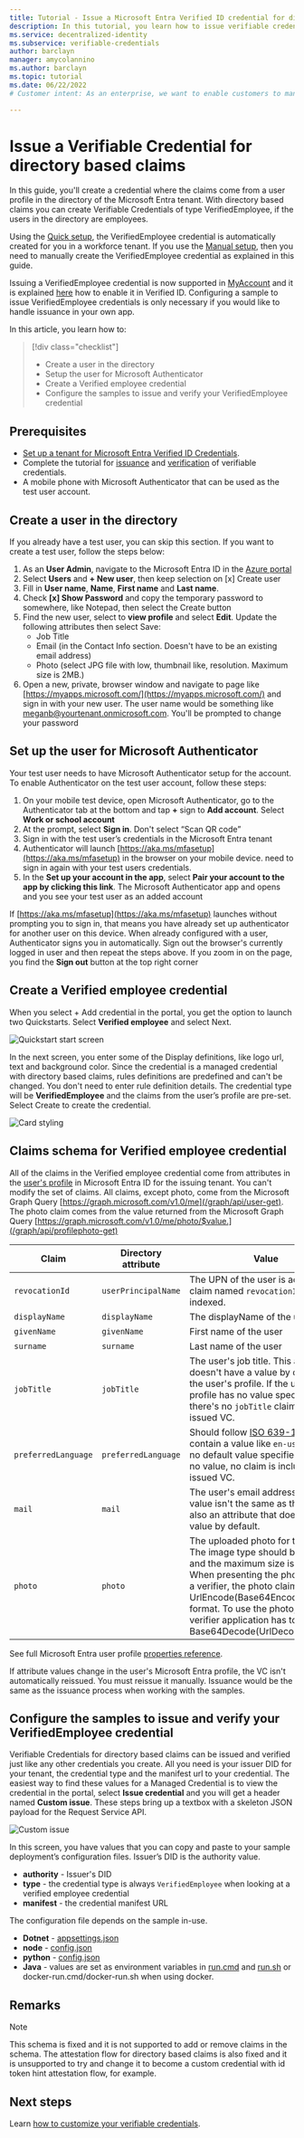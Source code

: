 ```yaml
---
title: Tutorial - Issue a Microsoft Entra Verified ID credential for directory based claims 
description: In this tutorial, you learn how to issue verifiable credentials, from directory based claims, by using a sample app.
ms.service: decentralized-identity
ms.subservice: verifiable-credentials
author: barclayn
manager: amycolannino
ms.author: barclayn
ms.topic: tutorial
ms.date: 06/22/2022
# Customer intent: As an enterprise, we want to enable customers to manage information about themselves by using verifiable credentials.

---
```



# Issue a Verifiable Credential for directory based claims 

  
In this guide, you'll create a credential where the claims come from a user profile in the directory of the Microsoft Entra tenant. With directory based claims you can create Verifiable Credentials of type VerifiedEmployee, if the users in the directory are employees.

Using the [Quick setup](verifiable-credentials-configure-tenant-quick.md), the VerifiedEmployee credential is automatically created for you in a workforce tenant. If you use the [Manual setup](verifiable-credentials-configure-tenant.md), then you need to manually create the VerifiedEmployee credential as explained in this guide.

Issuing a VerifiedEmployee credential is now supported in [MyAccount](https://myaccount.microsoft.com) and it is explained [here](verifiable-credentials-configure-tenant-quick.md#myaccount-available-now-to-simplify-issuance-of-workplace-credentials) how to enable it in Verified ID. Configuring a sample to issue VerifiedEmployee credentials is only necessary if you would like to handle issuance in your own app. 

In this article, you learn how to:

> [!div class="checklist"]
>
> - Create a user in the directory
> - Setup the user for Microsoft Authenticator
> - Create a Verified employee credential
> - Configure the samples to issue and verify your VerifiedEmployee credential


## Prerequisites

- [Set up a tenant for Microsoft Entra Verified ID Credentials](verifiable-credentials-configure-tenant.md).
- Complete the tutorial for [issuance](verifiable-credentials-configure-issuer.md) and [verification](verifiable-credentials-configure-verifier.md) of verifiable credentials.
- A mobile phone with Microsoft Authenticator that can be used as the test user account.

## Create a user in the directory

If you already have a test user, you can skip this section. If you want to create a test user, follow the steps below:

1. As an **User Admin**, navigate to the Microsoft Entra ID in the [Azure portal](https://portal.azure.com/#view/Microsoft_AAD_IAM/UsersManagementMenuBlade/~/MsGraphUsers)
1. Select **Users** and **+ New user**, then keep selection on [x] Create user
1. Fill in **User name**, **Name**, **First name** and **Last name**. 
1. Check **[x] Show Password** and copy the temporary password to somewhere, like Notepad, then select the Create button
1. Find the new user, select to **view profile** and select **Edit**. Update the following attributes then select Save:
    - Job Title
    - Email (in the Contact Info section. Doesn't have to be an existing email address) 
    - Photo (select JPG file with low, thumbnail like, resolution. Maximum size is 2MB.)
1. Open a new, private, browser window and navigate to page like [https://myapps.microsoft.com/](https://myapps.microsoft.com/) and sign in with your new user. The user name would be something like meganb@yourtenant.onmicrosoft.com. You'll be prompted to change your password

## Set up the user for Microsoft Authenticator

Your test user needs to have Microsoft Authenticator setup for the account. To enable Authenticator on the test user account, follow these steps:

1. On your mobile test device, open Microsoft Authenticator, go to the Authenticator tab at the bottom and tap **+**  sign to **Add account**. Select **Work or school account** 
1. At the prompt, select **Sign in**. Don't select “Scan QR code”
1. Sign in with the test user’s credentials in the Microsoft Entra tenant
1. Authenticator will launch [https://aka.ms/mfasetup](https://aka.ms/mfasetup) in the browser on your mobile device.   need to sign in again with your test users credentials.
1. In the **Set up your account in the app**, select **Pair your account to the app by clicking this link**. The Microsoft Authenticator app and opens and you see your test user as an added account

If [https://aka.ms/mfasetup](https://aka.ms/mfasetup) launches without prompting you to sign in, that means you have already set up authenticator for another user on this device. When already configured with a user, Authenticator signs you in automatically. Sign out the browser's currently logged in user and then repeat the steps above. If you zoom in on the page, you find the **Sign out** button at the top right corner

## Create a Verified employee credential

When you select + Add credential in the portal, you get the option to launch two Quickstarts. Select **Verified employee** and select Next. 

![Quickstart start screen](media/how-to-use-quickstart-verifiedemployee/verifiable-credentials-configure-verifiedemployee-quickstart.png)

In the next screen, you enter some of the Display definitions, like logo url, text and background color. Since the credential is a managed credential with directory based claims, rules definitions are predefined and can't be changed. You don't need to enter rule definition details. The credential type will be **VerifiedEmployee** and the claims from the user’s profile are pre-set. Select Create to create the credential.

![Card styling](media/how-to-use-quickstart-verifiedemployee/verifiable-credentials-configure-verifiedemployee-styling.png)

## Claims schema for Verified employee credential

All of the claims in the Verified employee credential come from attributes in the [user's profile](/graph/api/resources/user) in Microsoft Entra ID for the issuing tenant. You can't modify the set of claims. All claims, except photo, come from the Microsoft Graph Query [https://graph.microsoft.com/v1.0/me](/graph/api/user-get). The photo claim comes from the value returned from the Microsoft Graph Query [https://graph.microsoft.com/v1.0/me/photo/$value.](/graph/api/profilephoto-get)

| Claim | Directory attribute | Value  |
|---------|---------|---------|
| `revocationId` | `userPrincipalName`| The UPN of the user is added as a claim named `revocationId` and gets indexed.|
| `displayName` | `displayName` | The displayName of the user |
| `givenName` | `givenName` | First name of the user |
| `surname` | `surname` | Last name of the user |
| `jobTitle` | `jobTitle` | The user's job title. This attribute doesn't have a value by default in the user's profile. If the user's profile has no value specified, there's no `jobTitle` claim in the issued VC. |
| `preferredLanguage` | `preferredLanguage` | Should follow [ISO 639-1](https://en.wikipedia.org/wiki/ISO_639-1) and contain a value like `en-us`. There's no default value specified. If there's no value, no claim  is included in the issued VC. |
| `mail` | `mail` | The user's email address. The `mail` value isn't the same as the UPN. It's also an attribute that doesn't have a value by default. 
| `photo` | `photo` | The uploaded photo for the user. The image type should be JPEG and the maximum size is 2MB. When presenting the photo claim to a verifier, the photo claim is in the UrlEncode(Base64Encode(photo)) format. To use the photo, the verifier application has to Base64Decode(UrlDecode(photo)).

See full Microsoft Entra user profile [properties reference](/graph/api/resources/user).

If attribute values change in the user's Microsoft Entra profile, the VC isn't automatically reissued. You must reissue it manually. Issuance would be the same as the issuance process when working with the samples.

## Configure the samples to issue and verify your VerifiedEmployee credential

Verifiable Credentials for directory based claims can be issued and verified just like any other credentials you create. All you need is your issuer DID for your tenant, the credential type and the manifest url to your credential. The easiest way to find these values for a Managed Credential is to view the credential in the portal, select **Issue credential** and you will get a header named **Custom issue**. These steps bring up a textbox with a skeleton JSON payload for the Request Service API.

![Custom issue](media/how-to-use-quickstart-verifiedemployee/verifiable-credentials-configure-verifiedemployee-custom-issue.png)

In this screen, you have values that you can copy and paste to your sample deployment’s configuration files. Issuer’s DID is the authority value.

- **authority** - Issuer's DID
- **type** - the credential type is always `VerifiedEmployee` when looking at a verified employee credential
- **manifest** - the credential manifest URL

The configuration file depends on the sample in-use.

- **Dotnet** - [appsettings.json](https://github.com/Azure-Samples/active-directory-verifiable-credentials-dotnet/blob/main/1-asp-net-core-api-idtokenhint/appsettings.json)
- **node** - [config.json](https://github.com/Azure-Samples/active-directory-verifiable-credentials-node/blob/main/1-node-api-idtokenhint/config.json)
- **python** - [config.json](https://github.com/Azure-Samples/active-directory-verifiable-credentials-python/blob/main/1-python-api-idtokenhint/config.json)
- **Java** - values are set as environment variables in [run.cmd](https://github.com/Azure-Samples/active-directory-verifiable-credentials-java/blob/main/1-java-api-idtokenhint/run.cmd) and [run.sh](https://github.com/Azure-Samples/active-directory-verifiable-credentials-java/blob/main/1-java-api-idtokenhint/run.sh) or docker-run.cmd/docker-run.sh when using docker.

## Remarks

>[!NOTE]
> This schema is fixed and it is not supported to add or remove claims in the schema. The attestation flow for directory based claims is also fixed and it is unsupported to try and change it to become a custom credential with id token hint attestation flow, for example.

## Next steps

Learn [how to customize your verifiable credentials](credential-design.md).
